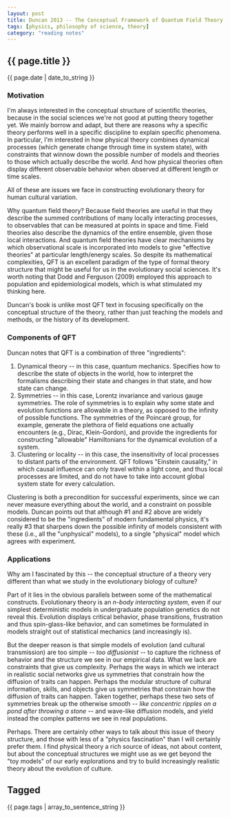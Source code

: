 ```yaml
---
layout: post
title: Duncan 2013 -- The Conceptual Framework of Quantum Field Theory
tags: [physics, philosophy of science, theory]
category: "reading notes"
---
```


{{ page.title }}
----------------

<div class="publish_date">
{{ page.date | date_to_string }}
</div>

### Motivation ###

I'm always interested in the conceptual structure of scientific theories, because in the social sciences we're not good at putting theory together yet.  We mainly borrow and adapt, but there are reasons why a specific theory performs well in a specific discipline to explain specific phenomena.  In particular, I'm interested in how physical theory combines dynamical processes (which generate change through time in system state), with constraints that winnow down the possible number of models and theories to those which actually describe the world.  And how physical theories often display different observable behavior when observed at different length or time scales.  

All of these are issues we face in constructing evolutionary theory for human cultural variation.  

Why quantum field theory?  Because field theories are useful in that they describe the summed contributions of many locally interacting processes, to observables that can be measured at points in space and time.  Field theories also describe the dynamics of the entire ensemble, given those local interactions.  And quantum field theories have clear mechanisms by which observational scale is incorporated into models to give "effective theories" at particular length/energy scales.  So despite its mathematical complexities, QFT is an excellent paradigm of the type of formal theory structure that might be useful for us in the evolutionary social sciences.  It's worth noting that Dodd and Ferguson (2009) employed this approach to population and epidemiological models, which is what stimulated my thinking here. 

Duncan's book is unlike most QFT text in focusing specifically on the conceptual structure of the theory, rather than just teaching the models and methods, or the history of its development. 

###  Components of QFT ###

Duncan notes that QFT is a combination of three "ingredients":

1. Dynamical theory -- in this case, quantum mechanics.  Specifies how to describe the state of objects in the world, how to interpret the formalisms describing their state and changes in that state, and how state can change.
2. Symmetries -- in this case, Lorentz invariance and various gauge symmetries.  The role of symmetries is to explain why some state and evolution functions are allowable in a theory, as opposed to the infinity of possible functions.  The symmetries of the Poincaré group, for example, generate the plethora of field equations one actually encounters (e.g., Dirac, Klein-Gordon), and provide the ingredients for constructing "allowable" Hamiltonians for the dynamical evolution of a system.  
3. Clustering or locality -- in this case, the insensitivity of local processes to distant parts of the environment.  QFT follows "Einstein causality," in which causal influence can only travel within a light cone, and thus local processes are limited, and do not have to take into account global system state for every calculation.  

Clustering is both a precondition for successful experiments, since we can never measure everything about the world, and a constraint on possible models.  Duncan points out that although #1 and #2 above are widely considered to be the "ingredients" of modern fundamental physics, it's really #3 that sharpens down the possible infinity of models consistent with these (i.e., all the "unphysical" models), to a single "physical" model which agrees with experiment.  

### Applications ###
Why am I fascinated by this -- the conceptual structure of a theory very different than what we study in the evolutionary biology of culture?  

Part of it lies in the obvious parallels between some of the mathematical constructs.  Evolutionary theory is an _n-body interacting system_, even if our simplest deterministic models in undergraduate population genetics do not reveal this.  Evolution displays critical behavior, phase transitions, frustration and thus spin-glass-like behavior, and can sometimes be formulated in models straight out of statistical mechanics (and increasingly is).  

But the deeper reason is that simple models of evolution (and cultural transmission) are too simple -- _too diffusionist_ -- to capture the richness of behavior and the structure we see in our empirical data.  What we lack are constraints that give us complexity.  Perhaps the ways in which we interact in realistic social networks give us symmetries that constrain how the diffusion of traits can happen.  Perhaps the modular structure of cultural information, skills, and objects give us symmetries that constrain how the diffusion of traits can happen.  Taken together, perhaps these two sets of symmetries break up the otherwise smooth -- _like concentric ripples on a pond after throwing a stone_ -- and wave-like diffusion models, and yield instead the complex patterns we see in real populations.

Perhaps.  There are certainly other ways to talk about this issue of theory structure, and those with less of a "physics fascination" than I will certainly prefer them.  I find physical theory a rich source of ideas, not about content, but about the conceptual structures we might use as we get beyond the "toy models" of our early explorations and try to build increasingly realistic theory about the evolution of culture.  



Tagged
------
<div class="taglist">
{{ page.tags | array_to_sentence_string }}
</div>
